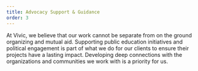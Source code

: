 ```yaml
---
title: Advocacy Support & Guidance
order: 3
---
```

At Vivic, we believe that our work cannot be separate from on the ground organizing and mutual aid. Supporting public education initiatives and political engagement is part of what we do for our clients to ensure their projects have a lasting impact. Developing deep connections with the organizations and communities we work with is a priority for us.